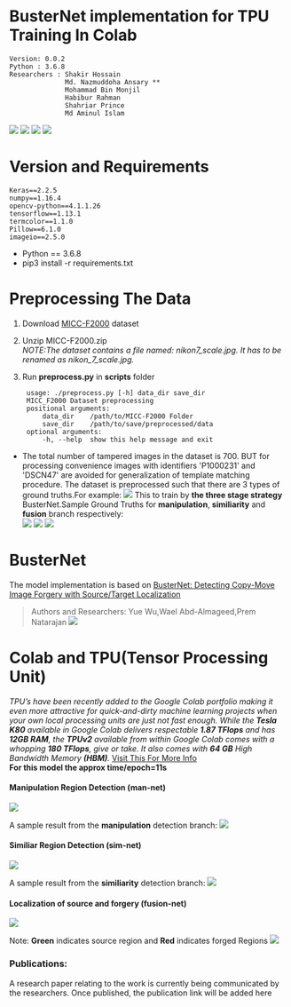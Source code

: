 # BusterNet implementation for TPU Training In Colab

    Version: 0.0.2  
    Python : 3.6.8
    Researchers : Shakir Hossain  
                  Md. Nazmuddoha Ansary **
                  Mohammad Bin Monjil  
                  Habibur Rahman  
                  Shahriar Prince  
                  Md Aminul Islam  
    
![](/info/src_img/python.ico?raw=true )
![](/info/src_img/tensorflow.ico?raw=true)
![](/info/src_img/keras.ico?raw=true)
![](/info/src_img/col.ico?raw=true)

# Version and Requirements
    Keras==2.2.5  
    numpy==1.16.4  
    opencv-python==4.1.1.26  
    tensorflow==1.13.1 
    termcolor==1.1.0  
    Pillow==6.1.0
    imageio==2.5.0
      
* Python == 3.6.8
* pip3 install -r requirements.txt

#  Preprocessing The Data
1. Download [MICC-F2000](http://lci.micc.unifi.it/labd/2015/01/copy-move-forgery-detection-and-localization/) dataset    
2. Unzip MICC-F2000.zip    
*NOTE:The dataset contains a file named: nikon7_scale.jpg. It has to be renamed as nikon_7_scale.jpg.*       
3. Run **preprocess.py** in **scripts** folder 
    
        usage: ./preprocess.py [-h] data_dir save_dir    
        MICC_F2000 Dataset preprocessing    
        positional arguments:    
            data_dir    /path/to/MICC-F2000 Folder    
            save_dir    /path/to/save/preprocessed/data    
        optional arguments:    
            -h, --help  show this help message and exit         

* The total number of tampered images in the dataset is 700. BUT for processing convenience images with identifiers 'P1000231' and 'DSCN47' are avoided for generalization of template matching procedure.
The dataset is preprocessed such that there are 3 types of ground truths.For example:
![](/info/img.jpg?raw=true)
This to train by **the three stage strategy** BusterNet.Sample Ground Truths for **manipulation**, **similiarity** and **fusion** branch respectively:  
![](/info/man.png?raw=true)
![](/info/sim.png?raw=true)
![](/info/gt.png?raw=true)

# BusterNet
The model implementation is based on [BusterNet: Detecting Copy-Move Image Forgery with Source/Target Localization](https://link.springer.com/chapter/10.1007/978-3-030-01231-1_11)
> Authors and Researchers: Yue Wu,Wael Abd-Almageed,Prem Natarajan 
![](/info/net.png?raw=true)

# Colab and TPU(Tensor Processing Unit)
*TPU’s have been recently added to the Google Colab portfolio making it even more attractive for quick-and-dirty machine learning projects when your own local processing units are just not fast enough. While the **Tesla K80** available in Google Colab delivers respectable **1.87 TFlops** and has **12GB RAM**, the **TPUv2** available from within Google Colab comes with a whopping **180 TFlops**, give or take. It also comes with **64 GB** High Bandwidth Memory **(HBM)**.*
[Visit This For More Info](https://medium.com/@jannik.zuern/using-a-tpu-in-google-colab-54257328d7da)  
**For this model the approx time/epoch=11s**

#### Manipulation Region Detection (man-net)
![](/info/man_net.png?raw=true)

A sample result from the **manipulation** detection branch:
![](/info/manp.png?raw=true)
#### Similiar Region Detection (sim-net)
![](/info/sim_net.png?raw=true)

A sample result from the **similiarity** detection branch:
![](/info/simp.png?raw=true)

#### Localization of source and forgery (fusion-net)
![](/info/fusion_net.png?raw=true)

Note: **Green** indicates source region and **Red** indicates forged Regions 
![](/info/fp.png?raw=true)

### Publications:
A research paper relating to the work is currently being communicated by the researchers. Once published, the publication link will be added here
